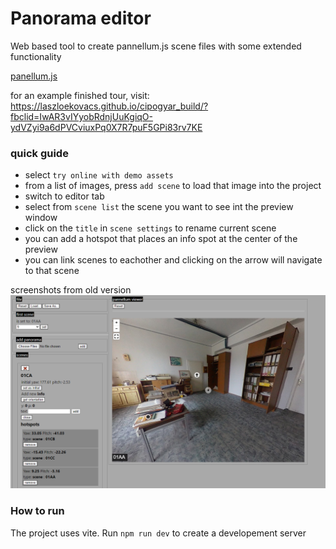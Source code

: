 # Panorama editor

Web based tool to create pannellum.js scene files with some extended functionality

[panellum.js](https://pannellum.org/)

for an example finished tour, visit: 
https://laszloekovacs.github.io/cipogyar_build/?fbclid=IwAR3vIYyobRdnjUuKgiqO-ydVZyi9a6dPVCviuxPq0X7R7puF5GPi83rv7KE 

### quick guide
- select `try online with demo assets`
- from a list of images, press `add scene` to load that image into the project
- switch to editor tab
- select from `scene list` the scene you want to see int the preview window
- click on the `title` in `scene settings` to rename current scene
- you can add a hotspot that places an info spot at the center of the preview
- you can link scenes to eachother and clicking on the arrow will navigate to that scene

screenshots from old version
![newscreenshot](./screenshots/Screenshot.png)

### How to run

The project uses vite. Run `npm run dev` to create a developement server
